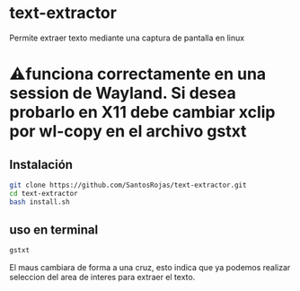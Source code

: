 # text-extractor
Permite extraer texto mediante una captura de pantalla en linux
# ⚠️funciona correctamente en una session de Wayland. Si desea probarlo  en X11 debe cambiar xclip por wl-copy en el archivo gstxt

## Instalación
```bash
git clone https://github.com/SantosRojas/text-extractor.git
cd text-extractor
bash install.sh
```
## uso en terminal
```bash
gstxt
```
El maus cambiara de forma a una cruz, esto indica que ya podemos realizar seleccion del area de interes para extraer el texto.

